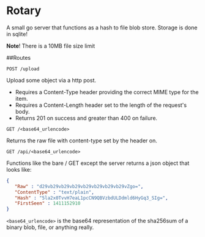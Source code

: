 Rotary
======

A small go server that functions as a hash to file blob store. Storage is done in sqlite!

__Note__! There is a 10MB file size limit


##Routes

`POST /upload`

Upload some object via a http post. 
- Requires a Content-Type header providing the correct MIME type for the item.
- Requires a Content-Length header set to the length of the request's body.
- Returns 201 on success and greater than 400 on failure.

`GET /<base64_urlencode>` 

Returns the raw file with content-type set by the header on.

`GET /api/<base64_urlencode>`

Functions like the bare / GET except the server returns a json object that looks like:
```json
{
   "Raw" : "d29vb29vb29vb29vb29vb29vb29vb29vZgo=",
   "ContentType" : "text/plain",
   "Hash" : "5la2x0TvvH7eaL1pcCN9QBVzbdULDdmld6HyGq3_SIg=",
   "FirstSeen" : 1411152910
}
```



`<base64_urlencode>` is the base64 representation of the sha256sum of a binary blob, file, or anything really.

